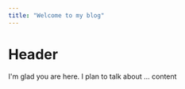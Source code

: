 ```yaml
---
title: "Welcome to my blog"
---
```


# Header
I'm glad you are here. I plan to talk about ...
content
